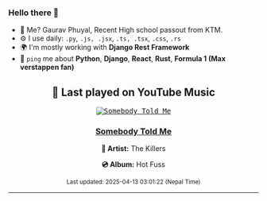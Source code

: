 ### Hello there 👋
- 💨 Me? Gaurav Phuyal, Recent High school passout from KTM.
- ⚙️ I use daily: `.py`, `.js, .jsx`, `.ts, .tsx`, `.css`, `.rs`
- 🌍 I'm mostly working with **Django Rest Framework**
- 💬 `ping` me about **Python**, **Django**, **React**, **Rust**, **Formula 1 (Max verstappen fan)**
<!-- YOUTUBE-MUSIC-START -->
<div align='center'>

## 🎵 Last played on YouTube Music

<kbd>

[![Somebody Told Me](https://lastfm.freetls.fastly.net/i/u/174s/fae9c99bbb6ae827b508a97328551912.jpg)](https://lastfm.freetls.fastly.net/i/u/174s/fae9c99bbb6ae827b508a97328551912.jpg)

</kbd>

### [Somebody Told Me](https://www.youtube.com/results?search_query=The%20Killers%20Somebody%20Told%20Me)

**🎤 Artist:** The Killers

**💿 Album:** Hot Fuss

<sub>Last updated: 2025-04-13 03:01:22 (Nepal Time)</sub>

</div>

<!-- YOUTUBE-MUSIC-END -->
<hr>

